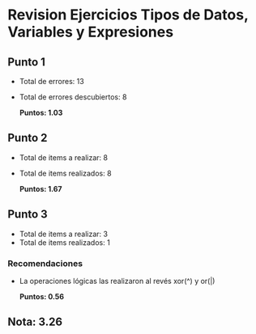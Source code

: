 # Revision Ejercicios Tipos de Datos, Variables y Expresiones

## Punto 1

* Total de errores: 13
* Total de errores descubiertos: 8

    __Puntos: 1.03__

## Punto 2

* Total de items a realizar: 8
* Total de items realizados: 8

    __Puntos: 1.67__

## Punto 3  

* Total de items a realizar: 3
* Total de items realizados: 1

### Recomendaciones

* La operaciones lógicas las realizaron al revés xor(^) y or(|) 
  
   __Puntos: 0.56__

## Nota: 3.26
 


